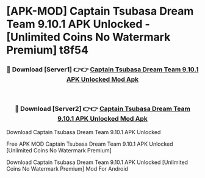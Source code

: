 # [APK-MOD] Captain Tsubasa  Dream Team 9.10.1 APK Unlocked - [Unlimited Coins No Watermark Premium] t8f54



<div align="center">
<h3>🔴 Download [Server1] 👉👉 <a href="https://momento.my/?title=Captain_Tsubasa__Dream_Team_9.10.1_APK_Unlocked">Captain Tsubasa  Dream Team 9.10.1 APK Unlocked Mod Apk</a></h3><br>

<h3>🔴 Download [Server2] 👉👉 <a href="https://momento.my/?title=Captain_Tsubasa__Dream_Team_9.10.1_APK_Unlocked">Captain Tsubasa  Dream Team 9.10.1 APK Unlocked Mod Apk</a></h3>
</div>



Download Captain Tsubasa  Dream Team 9.10.1 APK Unlocked 

Free APK MOD Captain Tsubasa  Dream Team 9.10.1 APK Unlocked [Unlimited Coins No Watermark Premium]

Download Captain Tsubasa  Dream Team 9.10.1 APK Unlocked [Unlimited Coins No Watermark Premium] Mod For Android
